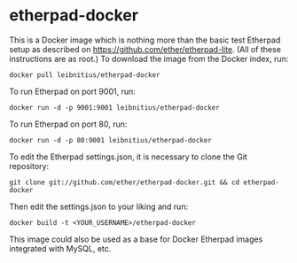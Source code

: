 etherpad-docker
===============

This is a Docker image which is nothing more than the basic test Etherpad setup as described on https://github.com/ether/etherpad-lite.
(All of these instructions are as root.) To download the image from the Docker index, run:

`docker pull leibnitius/etherpad-docker`

To run Etherpad on port 9001, run:

`docker run -d -p 9001:9001 leibnitius/etherpad-docker`

To run Etherpad on port 80, run:

`docker run -d -p 80:9001 leibnitius/etherpad-docker`

To edit the Etherpad settings.json, it is necessary to clone the Git repository:

`git clone git://github.com/ether/etherpad-docker.git && cd etherpad-docker`

Then edit the settings.json to your liking and run:

`docker build -t <YOUR_USERNAME>/etherpad-docker`

This image could also be used as a base for Docker Etherpad images integrated with MySQL, etc.
